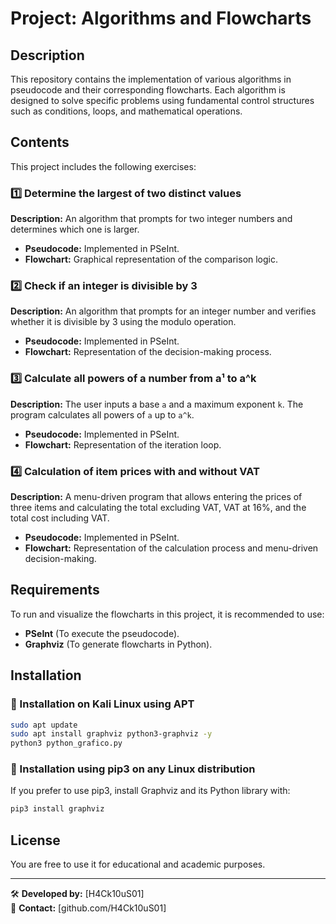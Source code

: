 # Project: Algorithms and Flowcharts

## Description
This repository contains the implementation of various algorithms in pseudocode and their corresponding flowcharts. Each algorithm is designed to solve specific problems using fundamental control structures such as conditions, loops, and mathematical operations.

## Contents
This project includes the following exercises:

### 1️⃣ Determine the largest of two distinct values
**Description:** An algorithm that prompts for two integer numbers and determines which one is larger.
- **Pseudocode:** Implemented in PSeInt.
- **Flowchart:** Graphical representation of the comparison logic.

### 2️⃣ Check if an integer is divisible by 3
**Description:** An algorithm that prompts for an integer number and verifies whether it is divisible by 3 using the modulo operation.
- **Pseudocode:** Implemented in PSeInt.
- **Flowchart:** Representation of the decision-making process.

### 3️⃣ Calculate all powers of a number from a¹ to a^k
**Description:** The user inputs a base `a` and a maximum exponent `k`. The program calculates all powers of `a` up to `a^k`.
- **Pseudocode:** Implemented in PSeInt.
- **Flowchart:** Representation of the iteration loop.

### 4️⃣ Calculation of item prices with and without VAT
**Description:** A menu-driven program that allows entering the prices of three items and calculating the total excluding VAT, VAT at 16%, and the total cost including VAT.
- **Pseudocode:** Implemented in PSeInt.
- **Flowchart:** Representation of the calculation process and menu-driven decision-making.

## Requirements
To run and visualize the flowcharts in this project, it is recommended to use:
- **PSeInt** (To execute the pseudocode).
- **Graphviz** (To generate flowcharts in Python).

## Installation
### 📌 Installation on Kali Linux using APT
```bash
sudo apt update
sudo apt install graphviz python3-graphviz -y
python3 python_grafico.py
```

### 📌 Installation using pip3 on any Linux distribution
If you prefer to use pip3, install Graphviz and its Python library with:
```bash
pip3 install graphviz
```

## License
You are free to use it for educational and academic purposes.

---
🛠 **Developed by:** [H4Ck10uS01]  
📌 **Contact:** [github.com/H4Ck10uS01]


